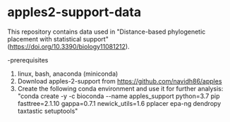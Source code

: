 # apples2-support-data
This repository contains data used in "Distance-based phylogenetic placement with statistical support" (https://doi.org/10.3390/biology11081212).

-prerequisites
  1. linux, bash, anaconda (miniconda)
  2. Download apples-2-support from https://github.com/navidh86/apples
  3. Create the following conda environment and use it for further analysis:
    "conda create -y -c bioconda --name apples_support python=3.7 pip fasttree=2.1.10 gappa=0.7.1 newick_utils=1.6 pplacer epa-ng dendropy taxtastic setuptools"
 
